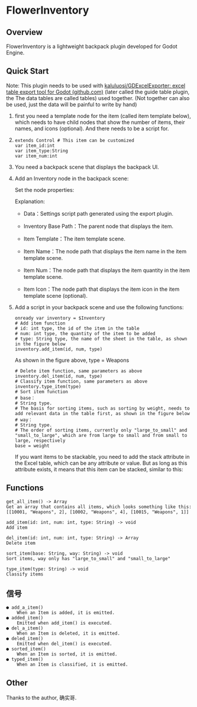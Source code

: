 # FlowerInventory

## Overview

FlowerInventory is a lightweight backpack plugin developed for Godot Engine.

## Quick Start

Note: This plugin needs to be used with [kaluluosi/GDExcelExporter: excel table export tool for Godot (github.com)](https://github.com/kaluluosi/GDExcelExporter#readme) (later called the guide table plugin, the The data tables are called tables) used together. (Not together can also be used, just the data will be painful to write by hand)

1. first you need a template node for the item (called item template below), which needs to have child nodes that show the number of items, their names, and icons (optional). And there needs to be a script for.

2. ```gdscript
   extends Control # This item can be customized
   var item_id:int
   var item_type:String
   var item_num:int
   ```

3. You need a backpack scene that displays the backpack UI.

4. Add an Inventory node in the backpack scene:
   
   Set the node properties:
   
   Explanation:
   
   - Data：Settings script path generated using the export plugin.
   
   - Inventory Base Path：The parent node that displays the item.
   
   - Item Template：The item template scene.
   
   - Item Name：The node path that displays the item name in the item template scene.
   
   - Item Num：The node path that displays the item quantity in the item template scene.
   
   - Item Icon：The node path that displays the item icon in the item template scene (optional).

5. Add a script in your backpack scene and use the following functions:
   
   ```gdscript
   onready var inventory = $Inventory
   # Add item function
   # id: int type, the id of the item in the table
   # num: int type, the quantity of the item to be added
   # type: String type, the name of the sheet in the table, as shown in the figure below
   inventory.add_item(id, num, type)
   ```
   
   As shown in the figure above, type = Weapons
   
   ```gdscript
   # Delete item function, same parameters as above
   inventory.del_item(id, num, type)
   # Classify item function, same parameters as above
   inventory.type_item(type)
   # Sort item function
   # base：
   # String type.
   # The basis for sorting items, such as sorting by weight, needs to add relevant data in the table first, as shown in the figure below
   # way：
   # String type.
   # The order of sorting items, currently only "large_to_small" and "small_to_large", which are from large to small and from small to large, respectively
   base = weight
   ```
   
   If you want items to be stackable, you need to add the stack attribute in the Excel table, which can be any attribute or value. But as long as this attribute exists, it means that this item can be stacked, similar to this:

## Functions

```gdscript
get_all_item() -> Array
Get an array that contains all items, which looks something like this:
[[10001, "Weapons", 2], [10002, "Weapons", 4], [10015, "Weapons", 1]]
```

```gdscript
add_item(id: int, num: int, type: String) -> void
Add item
```

```gdscript
del_item(id: int, num: int, type: String) -> Array
Delete item
```

```gdscript
sort_item(base: String, way: String) -> void
Sort items, way only has "large_to_small" and "small_to_large"
```

```gdscript
type_item(type: String) -> void
Classify items
```

## 信号

```gdscript
● add_a_item()
    When an Item is added, it is emitted.
● added_item()
    Emitted when add_item() is executed.
● del_a_item()
    When an Item is deleted, it is emitted.
● deled_item()
    Emitted when del_item() is executed.
● sorted_item()
    When an Item is sorted, it is emitted.
● typed_item()
    When an Item is classified, it is emitted.
```

## Other

Thanks to the author, 确实哥.
